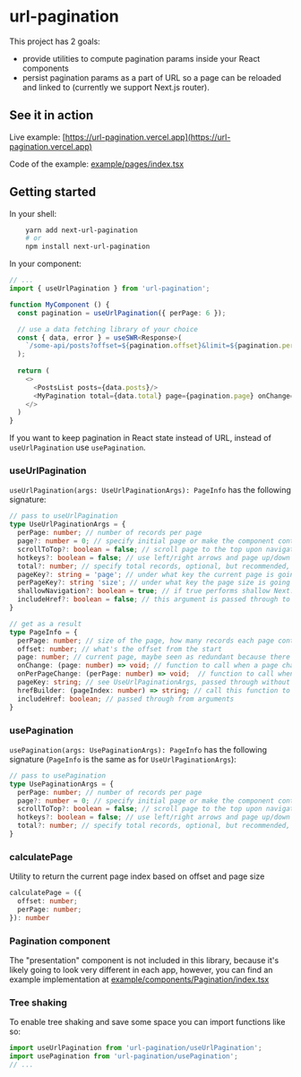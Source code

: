 # url-pagination

This project has 2 goals:
  * provide utilities to compute pagination params inside your React components
  * persist pagination params as a part of URL so a page can be reloaded and linked to (currently we support Next.js router).

## See it in action

Live example:
[https://url-pagination.vercel.app](https://url-pagination.vercel.app)

Code of the example:
[example/pages/index.tsx](https://github.com/TheRusskiy/url-pagination/blob/master/example/pages/index.tsx)

## Getting started

In your shell:
```bash
    yarn add next-url-pagination
    # or
    npm install next-url-pagination
```

In your component:

```typescript jsx
// ...
import { useUrlPagination } from 'url-pagination';

function MyComponent () {
  const pagination = useUrlPagination({ perPage: 6 });

  // use a data fetching library of your choice
  const { data, error } = useSWR<Response>(
    `/some-api/posts?offset=${pagination.offset}&limit=${pagination.perPage}`
  );
  
  return (
    <>
      <PostsList posts={data.posts}/>
      <MyPagination total={data.total} page={pagination.page} onChange={pagination.onChange}  />
    </>
  )
}
```

If you want to keep pagination in React state instead of URL, instead of `useUrlPagination` use `usePagination`.

### useUrlPagination
`useUrlPagination(args: UseUrlPaginationArgs): PageInfo` has the following signature:

``` typescript
// pass to useUrlPagination
type UseUrlPaginationArgs = {
  perPage: number; // number of records per page
  page?: number = 0; // specify initial page or make the component controlled (if the value changes) 
  scrollToTop?: boolean = false; // scroll page to the top upon navigation
  hotkeys?: boolean = false; // use left/right arrows and page up/down to navigation through pagination
  total?: number; // specify total records, optional, but recommended, without it hotkey pagination won't know when the last page is reached
  pageKey?: string = 'page'; // under what key the current page is going to appear in URL
  perPageKey?: string 'size'; // under what key the page size is going to appear in URL
  shallowNavigation?: boolean = true; // if true performs shallow Next.js router navigation upon changes
  includeHref?: boolean = false; // this argument is passed through to returned results
}
```

``` typescript
// get as a result
type PageInfo = {
  perPage: number; // size of the page, how many records each page contains
  offset: number; // what's the offset from the start
  page: number; // current page, maybe seen as redundant because there's `offset`, but different APIs use different params, it's here for convenience
  onChange: (page: number) => void; // function to call when a page changes
  onPerPageChange: (perPage: number) => void;  // function to call when a page size changes
  pageKey: string; // see UseUrlPaginationArgs, passed through without changes
  hrefBuilder: (pageIndex: number) => string; // call this function to build a new URL path based on page number
  includeHref: boolean; // passed through from arguments
}
```

### usePagination

`usePagination(args: UsePaginationArgs): PageInfo` has the following signature (`PageInfo` is the same as for `UseUrlPaginationArgs`):

``` typescript
// pass to usePagination
type UsePaginationArgs = {
  perPage: number; // number of records per page
  page?: number = 0; // specify initial page or make the component controlled (if the value changes) 
  scrollToTop?: boolean = false; // scroll page to the top upon navigation
  hotkeys?: boolean = false; // use left/right arrows and page up/down to navigation through pagination
  total?: number; // specify total records, optional, but recommended, without it hotkey pagination won't know when the last page is reached
}
```

### calculatePage

Utility to return the current page index based on offset and page size

```typescript
calculatePage = ({
  offset: number;
  perPage: number;
}): number
```

### Pagination component

The "presentation" component is not included in this library, because it's likely going to look very different in each app, however, you can find an example implementation at [example/components/Pagination/index.tsx](https://github.com/TheRusskiy/url-pagination/blob/master/example/components/Pagination/index.tsx)

### Tree shaking

To enable tree shaking and save some space you can import functions like so:
```typescript
import useUrlPagination from 'url-pagination/useUrlPagination';
import usePagination from 'url-pagination/usePagination';
// ...
```
